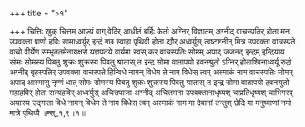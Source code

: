 +++
title = "०१"

+++
चित्तिः स्रुक् चित्तम् आज्यं वाग् वेदिर् आधीतं बर्हिः केतो अग्निर् विज्ञातम् अग्नीद् वाचस्पतिर् होता मन उपवक्ता प्राणो हविः सामाध्वर्युर् इन्द्रं गछ स्वाहा पृथिवी होता द्यौर् अध्वर्युस् त्वष्टाग्नीन् मित्र उपवक्ता वाचस्पते वाचो वीर्येण सम्भृततमेनायक्षसे यज्ञपतये वार्यमा स्वस् कर् वाचस्पतिः सोमम् अपाद् जजनद् इन्द्रम् इन्द्रियाय सोमः सोमस्य पिबतु शुक्रः शुक्रस्य पिबतु श्रातास् त इन्द्र सोमा वातापयो हवनश्रुतो ऽग्निर् होताश्विनाध्वर्यू रुद्रो अग्नीद् बृहस्पतिर् उपवक्ता वाचस्पते हिन्विधे नामन् विधेम ते नाम विधेस् त्वम् अस्माकं नाम वाचस्पतिः सोमम् अपाद् आस्मासु नृम्णं धात् सोमः सोमस्य पिबतु शुक्रः शुक्रस्य पिबतु श्रातास् त इन्द्र सोमा वातापयो हवनश्रुतो महाहविर् होता सत्यहविर् अध्वर्युस् अचित्तपाजा अग्नीद् अचित्तमना उपवक्तानाधृष्यश् चाप्रतिधृष्यश् चाभिगरव् अयास्य उद्गाता विधे नामन् विधेम ते नाम विधेस् त्वम् अस्माकं नाम मा देवानां तन्तुश् छेदि मा मनुष्याणां नमो मात्रे पृथिव्यै ॥म्स्_१,९।१॥  
    
  
